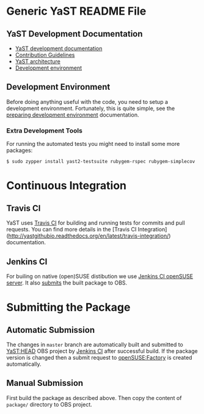 Generic YaST README File
========================

YaST Development Documentation
------------------------------

- [YaST development documentation](http://yast.github.io/documentation.html)
- [Contribution Guidelines](http://yast.github.io/guidelines.html)
- [YaST architecture](http://yastgithubio.readthedocs.org/en/latest/architecture)
- [Development environment](https://en.opensuse.org/openSUSE:YaST:_Preparing_the_Development_Environment)


Development Environment
-----------------------
Before doing anything useful with the code, you need to setup a development
environment. Fortunately, this is quite simple, see the [preparing development
environment](https://en.opensuse.org/openSUSE:YaST:_Preparing_the_Development_Environment)
documentation.


### Extra Development Tools ###

For running the automated tests you might need to install some more packages:

    $ sudo zypper install yast2-testsuite rubygem-rspec rubygem-simplecov


Continuous Integration
======================

Travis CI
---------

YaST uses [Travis CI](https://travis-ci.org) for building and running tests for commits and pull requests.
You can find more details in the [Travis CI Integration]
(http://yastgithubio.readthedocs.org/en/latest/travis-integration/) documentation.

Jenkins CI
----------

For builing on native (open)SUSE distibution we use
[Jenkins CI openSUSE server](https://ci.opensuse.org/view/Yast/). It also [submits](#automatic-submission) the
built package to OBS.


Submitting the Package
======================

Automatic Submission
--------------------

The changes in `master` branch are automatically built and submitted to
[YaST:HEAD](https://build.opensuse.org/project/show/YaST:Head) OBS project
by [Jenkins CI](https://ci.opensuse.org/view/Yast/) after successful build. If the package version is changed then
a submit request to [openSUSE:Factory](https://build.opensuse.org/project/show/openSUSE:Factory)
is created automatically.

Manual Submission
-----------------

First build the package as described above. Then copy the content of `package/` directory to OBS project.
